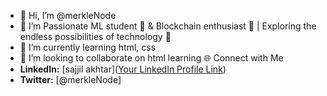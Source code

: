 - 👋 Hi, I’m @merkleNode
- 👀 I’m Passionate ML student 🤖 & Blockchain enthusiast 🔗 | Exploring the endless possibilities of technology 🚀
- 🌱 I’m currently learning html, css
- 💞️ I’m looking to collaborate on html learning
🌐 Connect with Me
- **LinkedIn:** [sajjil akhtar]([Your LinkedIn Profile Link](https://www.linkedin.com/in/sajjil-akhtar-154014296?lipi=urn%3Ali%3Apage%3Ad_flagship3_profile_view_base_contact_details%3BBYK%2BtuTRTqKrcT611FW02w%3D%3D))
- **Twitter:** [@merkleNode]

<!---
merkleNode/merkleNode is a ✨ special ✨ repository because its `README.md` (this file) appears on your GitHub profile.
You can click the Preview link to take a look at your changes.
--->
